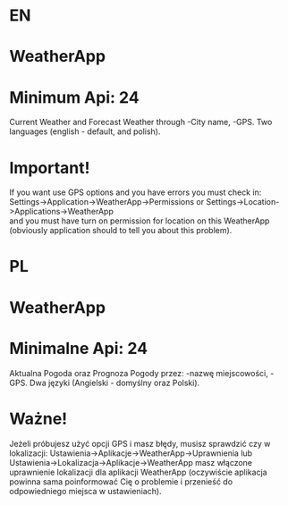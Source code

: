 # EN

# WeatherApp
# Minimum Api: 24
Current Weather and Forecast Weather through
-City name,
-GPS.
Two languages (english - default, and polish).



# Important!
If you want use GPS options and you have errors  you must check in: 
Settings->Application->WeatherApp->Permissions or Settings->Location->Applications->WeatherApp  
and you must have turn on permission for location on this WeatherApp (obviously application 
should to tell you about this problem).


# PL

# WeatherApp
# Minimalne Api: 24
Aktualna Pogoda oraz Prognoza Pogody przez:
-nazwę miejscowości,
-GPS.
Dwa języki (Angielski - domyślny oraz Polski).



# Ważne!
Jeżeli próbujesz użyć opcji GPS i masz błędy, musisz sprawdzić czy w lokalizacji: 
Ustawienia->Aplikacje->WeatherApp->Uprawnienia lub Ustawienia->Lokalizacja->Aplikacje->WeatherApp 
masz  włączone uprawnienie lokalizacji dla aplikacji WeatherApp (oczywiście aplikacja powinna sama
poinformować Cię o problemie i przenieść do odpowiedniego miejsca w ustawieniach).




